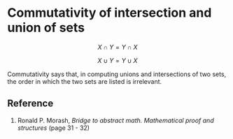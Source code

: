 # Commutativity of intersection and union of sets

$$
X \cap Y = Y \cap X
$$

$$
X \cup Y = Y \cup X
$$

Commutativity says that, in computing unions and intersections of two sets, the order in which the two sets are listed is irrelevant.

## Reference

1. Ronald P. Morash, *Bridge to abstract math. Mathematical proof and structures* (page 31 - 32)